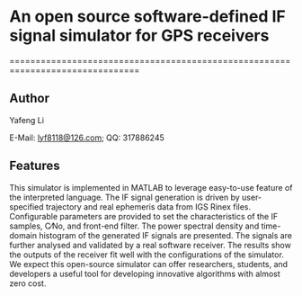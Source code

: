 # An open source software-defined IF signal simulator for GPS receivers
===============================================================================

Author
-------------------------------------------------------------------------------
Yafeng Li

E-Mail: <lyf8118@126.com>;
QQ: 317886245

Features
-------------------------------------------------------------------------------
This simulator is implemented in MATLAB to leverage easy-to-use feature of the interpreted language. 
The IF signal generation is driven by user-specified trajectory and real ephemeris data from IGS Rinex files. 
Configurable parameters are provided to set the characteristics of the IF samples, C⁄No, and front-end filter. 
The power spectral density and time-domain histogram of the generated IF signals are presented. The signals 
are further analysed and validated by a real software receiver. The results show the outputs of the receiver 
fit well with the configurations of the simulator. We expect this open-source simulator can offer researchers, 
students, and developers a useful tool for developing innovative algorithms with almost zero cost.
